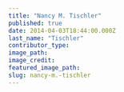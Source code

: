 ```yaml
---
title: "Nancy M. Tischler"
published: true
date: 2014-04-03T18:44:00.000Z
last_name: "Tischler"
contributor_type:
image_path:
image_credit:
featured_image_path:
slug: nancy-m.-tischler
---
```

